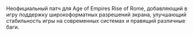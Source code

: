 Неофициальный патч для Age of Empires Rise of Rome, добавляющий в игру поддержку широкоформатных разрешений экрана, улучшающий стабильность игры на современных системах и правящий различные баги. 